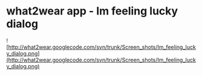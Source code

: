 # what2wear app - Im feeling lucky dialog #

![http://what2wear.googlecode.com/svn/trunk/Screen_shots/Im_feeling_lucky_dialog.png](http://what2wear.googlecode.com/svn/trunk/Screen_shots/Im_feeling_lucky_dialog.png)